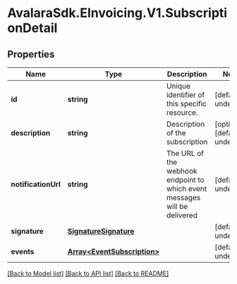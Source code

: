 # AvalaraSdk.EInvoicing.V1.SubscriptionDetail

## Properties

Name | Type | Description | Notes
------------ | ------------- | ------------- | -------------
**id** | **string** | Unique identifier of this specific resource. | [default to undefined]
**description** | **string** | Description of the subscription | [optional] [default to undefined]
**notificationUrl** | **string** | The URL of the webhook endpoint to which event messages will be delivered | [default to undefined]
**signature** | [**SignatureSignature**](SignatureSignature.md) |  | [default to undefined]
**events** | [**Array&lt;EventSubscription&gt;**](EventSubscription.md) |  | [default to undefined]

[[Back to Model list]](../../../README.md#documentation-for-models) [[Back to API list]](../../../README.md#documentation-for-api-endpoints) [[Back to README]](../../../README.md)

